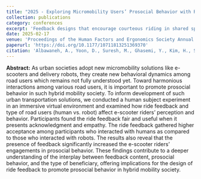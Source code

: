 ```yaml
---
title: "2025 - Exploring Micromobility Users’ Prosocial Behavior with Ride Feedback in Immersive Virtual Environments"
collection: publications
category: conferences
excerpt: 'Feedback designs that encourage courteous riding in shared spaces, studied in VR with objective and subjective measures.'
date: 2025-02-17
venue: 'Proceedings of the Human Factors and Ergonomics Society Annual Meeting'
paperurl: 'https://doi.org/10.1177/10711813251369370'
citation: 'Albawaneh, A., Yoon, D., Suresh, M., Ghasemi, Y., Kim, H., Salubre, K., Mehrotra, S., Song, M., Akash, K., & Misu, T. (2025). <i>Exploring Micromobility Users’ Prosocial Behavior with Ride Feedback in Immersive Virtual Environments</i>. Proceedings of the Human Factors and Ergonomics Society Annual Meeting, 0(0). https://doi.org/10.1177/10711813251369370'
---
```


**Abstract:**
As urban societies adopt new micromobility solutions like e-scooters and delivery robots, they create new behavioral dynamics among road users which remains not fully understood yet. Toward harmonious interactions among various road users, it is important to promote prosocial behavior in such hybrid mobility society. To inform development of such urban transportation solutions, we conducted a human subject experiment in an immersive virtual environment and examined how ride feedback and type of road users (human vs. robot) affect e-scooter riders’ perception and behavior. Participants found the ride feedback fair and useful when it presents acknowledgment and empathy. The ride feedback gathered higher acceptance among participants who interacted with humans as compared to those who interacted with robots. The results also reveal that the presence of feedback significantly increased the e-scooter riders’ engagements in prosocial behavior. These findings contribute to a deeper understanding of the interplay between feedback content, prosocial behavior, and the type of beneficiary, offering implications for the design of ride feedback to promote prosocial behavior in hybrid mobility society.




